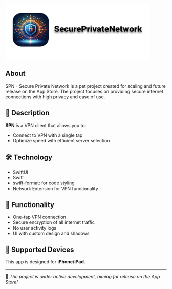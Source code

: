 <p align="left" style="display: flex; justify-content: flex-start;">
<!--  <img src="/image/Icon.png" width="150" height="150"/>-->
<img src="/image/logo.png" width="450" height="175"/>
</p> 

## About
SPN - Secure Private Network is a pet project created for scaling and future release on the App Store. The project focuses on providing secure internet connections with high privacy and ease of use.

## 🚀 Description
**SPN** is a VPN client that allows you to:
- Connect to VPN with a single tap
- Optimize speed with efficient server selection

## 🛠 Technology
* SwiftUI  
* Swift  
* swift-format: for code styling 
* Network Extension for VPN functionality 

## 📱 Functionality 
* One-tap VPN connection
* Secure encryption of all internet traffic
* No user activity logs
* UI with custom design and shadows  

## 📱 Supported Devices
This app is designed for **iPhone/iPad**.  

---
🚀 *The project is under active development, aiming for release on the App Store!*
